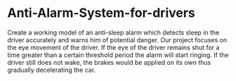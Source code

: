 # Anti-Alarm-System-for-drivers
Create a working model of an anti-sleep alarm which detects sleep in the driver accurately and warns him of potential danger. Our project focuses on the eye movement of the driver. If the eye of the driver remains shut for a time greater than a certain threshold period the alarm will start ringing. If the driver still does not wake, the brakes would be applied on its own thus gradually decelerating the car.
